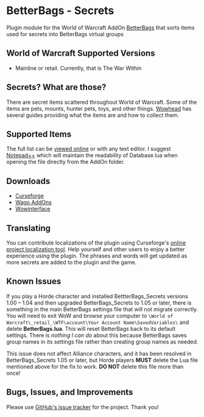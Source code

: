 # BetterBags - Secrets
Plugin module for the World of Warcraft AddOn [BetterBags](https://www.curseforge.com/wow/addons/better-bags) that sorts items used for secrets into BetterBags virtual groups

## World of Warcraft Supported Versions

- Mainline or retail. Currently, that is The War Within

## Secrets? What are those?
There are secret items scattered throughout World of Warcraft. Some of the items are pets, mounts, hunter pets, toys, and other things. [Wowhead](https://www.wowhead.com/guides/secrets) has several guides providing what the items are and how to collect them.

## Supported Items
The full list can be [viewed online](https://github.com/Myrroddin/betterbags-secrets/blob/main/Database.lua) or with any text editor. I suggest [Notepad++](https://notepad-plus-plus.org/) which will maintain the readability of Database.lua when opening the file directly from the AddOn folder.

## Downloads

- [Curseforge](https://www.curseforge.com/wow/addons/betterbags-secrets)
- [Wago AddOns](https://addons.wago.io/addons/betterbags-secrets)
- [Wowinterface](https://www.wowinterface.com/downloads/info26694-BetterBags-Secrets.html)

## Translating
You can contribute localizations of the plugin using Curseforge's [online project localization tool](https://legacy.curseforge.com/wow/addons/betterbags-secrets/localization). Help yourself and other users to enjoy a better experience using the plugin. The phrases and words will get updated as more secrets are added to the plugin and the game.

## Known Issues
If you play a Horde character and installed BettterBags_Secrets versions 1.00 – 1.04 and then upgraded BetterBags_Secrets to 1.05 or later, there is something in the main BetterBags settings file that will not migrate correctly. You will need to exit WoW and browse your computer to `\World of Warcraft\_retail_\WTF\account\Your Account Name\SavedVariables\` and delete **BetterBags.lua**. This will reset BetterBags back to its default settings. There is *nothing I can do* about this because BetterBags saves group names in its settings file rather than creating group names as needed.

This issue does not affect Alliance characters, and it has been resolved in BetterBags_Secrets 1.05 or later, but Horde players **MUST** delete the Lua file mentioned above for the fix to work. **DO NOT** delete this file more than once!

## Bugs, Issues, and Improvements
Please use [GitHub's issue tracker](https://github.com/Myrroddin/betterbags-secrets/issues) for the project. Thank you!